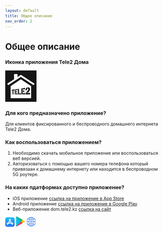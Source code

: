 ```yaml
---
layout: default
title: Общее описание
nav_order: 2
---
```


# Общее описание

### Иконка приложения Tele2 Дома

![логотип приложения Теле2 Дома](images/App-Icon.png)

### Для кого предназначено приложение?

Для клиентов фиксированного и беспроводного домашнего интернета Tele2 Дома.

### Как воспользоваться приложением?

1. Необходимо скачать мобильное приложение или воспользоваться веб версией.
2. Авторизоваться с помощью вашего номера телефона который привязаан к домашнему интернету или находится в беспроводном 5G роутере. 

### На каких пдатформах доступно приложение?

- iOS приложение [ссылка на приложение в App Store](https://apps.apple.com/kz/app/tele2-%D0%B4%D0%BE%D0%BC%D0%B0/id6504179578) 
- Android приложение [ссылка на приложение в Google Play](https://play.google.com/store/apps/details?id=kz.tele2.fmc) 
- Веб-приложение dom.tele2.kz [ссылка на сайт](dom.tele2.kz) 

![app store logo](images/app-store.png) ![google play logo](images/google-play.jpeg) ![web logo](images/web.png)


